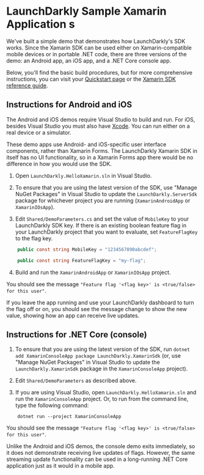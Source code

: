 # LaunchDarkly Sample Xamarin Application s

We've built a simple demo that demonstrates how LaunchDarkly's SDK works. Since the Xamarin SDK can be used either on Xamarin-compatible mobile devices or in portable .NET code, there are three versions of the demo: an Android app, an iOS app, and a .NET Core console app.

Below, you'll find the basic build procedures, but for more comprehensive instructions, you can visit your [Quickstart page](https://app.launchdarkly.com/quickstart#/) or the [Xamarin SDK reference guide](https://docs.launchdarkly.com/sdk/client-side/xamarin).

## Instructions for Android and iOS

The Android and iOS demos require Visual Studio to build and run. For iOS, besides Visual Studio you must also have [Xcode](https://developer.apple.com/xcode/). You can run either on a real device or a simulator.

These demo apps use Android- and iOS-specific user interface components, rather than Xamarin Forms. The LaunchDarkly Xamarin SDK in itself has no UI functionality, so in a Xamarin Forms app there would be no difference in how you would use the SDK.

1. Open `LaunchDarkly.HelloXamarin.sln` in Visual Studio.

2. To ensure that you are using the latest version of the SDK, use "Manage NuGet Packages" in Visual Studio to update the `LaunchDarkly.ServerSdk` package for whichever project you are running (`XamarinAndroidApp` or `XamarinIOsApp`).

3. Edit `Shared/DemoParameters.cs` and set the value of `MobileKey` to your LaunchDarkly SDK key. If there is an existing boolean feature flag in your LaunchDarkly project that you want to evaluate, set `FeatureFlagKey` to the flag key.

```csharp
    public const string MobileKey = "1234567890abcdef";

    public const string FeatureFlagKey = "my-flag";
```

4. Build and run the `XamarinAndroidApp` or `XamarinIOsApp` project.

You should see the message `"Feature flag '<flag key>' is <true/false> for this user"`.

If you leave the app running and use your LaunchDarkly dashboard to turn the flag off or on, you should see the message change to show the new value, showing how an app can receive live updates.

## Instructions for .NET Core (console)

1. To ensure that you are using the latest version of the SDK, run `dotnet add XamarinConsoleApp package LaunchDarkly.XamarinSdk` (or, use "Manage NuGet Packages" in Visual Studio to update the `LaunchDarkly.XamarinSdk` package in the `XamarinConsoleApp` project).

2. Edit `Shared/DemoParameters` as described above.

3. If you are using Visual Studio, open `LaunchDarkly.HelloXamarin.sln` and run the `XamarinConsoleApp` project. Or, to run from the command line, type the following command:

```
    dotnet run --project XamarinConsoleApp
```

You should see the message `"Feature flag '<flag key>' is <true/false> for this user"`.

Unlike the Android and iOS demos, the console demo exits immediately, so it does not demonstrate receiving live updates of flags. However, the same streaming update functionality can be used in a long-running .NET Core application just as it would in a mobile app.
